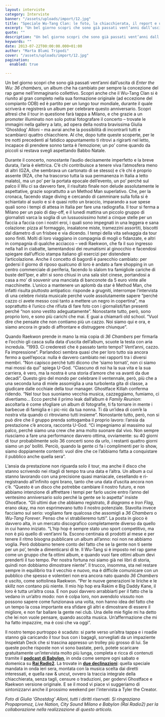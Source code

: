 ```yaml
---
layout: interviste
category: Interviste
banner: "/assets/uploads/import/12.jpg"
title: "Speciale Wu-Tang Clan: le foto, la chiacchierata, il report e un regalino"
excerpt: "Un bel giorno scopri che sono già passati vent’anni dall’uscita di Enter the Wu: 36 chambers, un album che ha cambiato per sempre la concezione del rap game nell’immaginario collettivo. Scopri anche che il Wu-Tang Clan si è riunito al gran completo nella sua formazione originale (ad eccezione del compianto ODB) ed è partito per…"
quote: ""
description: "Un bel giorno scopri che sono già passati vent’anni dall’uscita di Enter the Wu: 36 chambers, un album che ha cambiato per sempre la concezione del rap game nell’immaginario collettivo. Scopri anche che il Wu-Tang Clan si è riunito al gran completo nella sua formazione originale (ad eccezione del compianto ODB) ed è partito per…"
keywords: ""
date: 2013-07-22T00:00:00.000+01:00
author: "Marta Blumi Tripodi"
cover: "/assets/uploads/import/12.jpg"
pagination:
  enabled: true

---
```


Un bel giorno scopri che sono già passati vent’anni dall’uscita di _Enter the Wu: 36 chambers_, un album che ha cambiato per sempre la concezione del rap game nell’immaginario collettivo. Scopri anche che il Wu-Tang Clan si è riunito al gran completo nella sua formazione originale (ad eccezione del compianto ODB) ed è partito per un lungo tour mondiale, durante il quale scriverà e registrerà un album per celebrare questo anniversario. Scopri altresì che il tour in questione farà tappa a Milano, e che grazie a un promoter illuminato non solo potrai fotografare il concerto – trovate le immagini nella gallery a lato, ad opera della nostra bravissima Giulia ‘Ghostdog’ Alloni – ma avrai anche la possibilità di incontrarli tutti e scambiarci quattro chiacchiere. Al che, dopo tutte queste scoperte, per le tre notti precedenti al fatidico appuntamento ti ritrovi a rigirarti nel letto, incapace di prendere sonno tanta è l’emozione; un po’ come quando da piccoli si restava svegli aspettando Babbo Natale.

Durante il concerto, nonostante l’audio decisamente imperfetto e la breve durata, l’aria è elettrica. C’è chi contribuisce a tenere viva l’atmosfera meno di altri (GZA, che sembrava un cartonato di se stesso) e c’è chi è proprio assente (RZA, che ha trascorso tutta la sua permanenza in Italia a letto malato), ma un po’ per la portata epocale dell’evento, un po’ perché sul palco il Wu ci sa davvero fare, il risultato finale non delude assolutamente le aspettative, grazie soprattutto a un Method Man superlativo. Che, per la cronaca, facendo stage diving e cercando di camminare sulla folla si è schiantato al suolo e si è quasi rotto un braccio, imparando a sue spese quali sono i tempi di attesa in Italia per fare una radiografia. Il tour si ferma a Milano per un paio di day-off, e il lunedì mattina un piccolo gruppo di giornalisti varca la soglia di un lussuosissimo hotel a cinque stelle per un faccia a faccia con i nostri eroi, i quali sono impegnati in una leggera e sana colazione: pizza al formaggio, insalatone miste, tramezzini assortiti, biscotti dal diametro di un frisbee e via dicendo. I tempi della vita selvaggia da tour sono finiti. Molti di loro viaggiano in compagnia di mogli o fidanzate, e altri in compagnia di qualche acciacco – vedi Raekwon, che fa il suo ingresso nella hall in ciabatte, lamentandosi dei reumatismi al ginocchio e facendosi spiegare dall’ufficio stampa italiano gli esercizi per distendere l’articolazione. Anche il concetto di bagordi è parecchio cambiato: per godersi il giorno di riposo qualcuno di loro è andato a fare shopping in un centro commerciale di periferia, facendo lo slalom tra famigliole cariche di buste dell’Iper, e altri si sono chiusi in una sala slot cinese, portandosi a casa a mo’ di souvenir una manciata di banconote da 5 euro vinte alle macchinette. L’unico a mantenere un aplomb da star è Method Man, che infatti risulta piuttosto antipatico: risponde a grugniti, interrompe l’intervista di una celebre rivista musicale perché vuole assolutamente sapere “perché cazzo ci avete messo così tanto a mettere un negro in copertina”, ma soprattutto è l’unico che rifiuta di fare foto con i giornalisti/fan presenti perché “non sono vestito adeguatamente”. Nonostante tutto, però, sono proprio loro, e sono più carichi che mai. E guai a chiamarli old school. “Vuol dire che pensate che non contiamo più un cazzo. Noi siamo qui e ora, e siamo ancora in grado di affrontare e distruggere chiunque”.

Quando Raekwon prende in mano la mia copia di _36 Chambers_ per firmarla e l’occhio gli casca sulla data d’uscita dell’album, scuote la testa con aria incredula. “1993\. Ci crederesti che è passato tanto tempo? Vent’anni, cazzo. Fa impressione”. Parlandoci sembra quasi che per loro tutto sia ancora fermo a quell’epoca: nulla è davvero cambiato nei rapporti tra i diversi membri. “Non capisco perché tutti dicono che ‘siamo tornati’, non ci siamo mai mossi da qui” spiega U-God. “Ciascuno di noi ha la sua vita e la sua carriera, è vero, ma la nostra è una storia d’amore che va avanti da due decadi”. Questo giro del mondo per celebrare il ventennale, però, più che a una seconda luna di miele assomiglia a una turbolenta gita di classe, a giudicare dalle occhiaie della tour manager. Ghostface Killah conferma ridendo. “Nel tour bus suoniamo vecchia musica, cazzeggiamo, fumiamo, ci divertiamo… Ecco perché il primo leak dall’album è _Family Reunion_: ascoltarla è come sfogliare un album di fotografie, ti fa tornare in mente i barbecue di famiglia e i pic-nic da tua nonna. Ti dà un’idea di com’è la nostra vita quando ci ritroviamo tutti insieme”. Nonostante tutto, però, non si può dire che il gruppo prenda sottogamba il proprio lavoro: l’ansia da prestazione c’è ancora, racconta U-God. “Ci impegniamo al massimo sul palco, perché siamo una crew che ama molto suonare dal vivo. Non sempre riusciamo a fare una performance davvero ottima, ovviamente: su 40 giorni di tour probabilmente solo 36 concerti sono da urlo, i restanti quattro giorni siamo un po’ bolliti. Perciò, quando la gente ci fa i complimenti per lo show, siamo doppiamente contenti: vuol dire che ce l’abbiamo fatta a conquistare il pubblico anche quella sera”.

L’ansia da prestazione non riguarda solo il tour, ma anche il disco che stanno scrivendo nei ritagli di tempo tra una data e l’altra. Un album a cui stanno lavorando con una precisione quasi maniacale, cesellando e ri-registrando all’infinito ogni brano, tanto che una data d’uscita ancora non c’è. “Questo è un disco che potrebbe cambiare il nostro futuro, e non abbiamo intenzione di affrettare i tempi per farlo uscire entro l’anno del ventesimo anniversario solo perché la gente se lo aspetta” insiste Ghostface. “Gli ultimi due che abbiamo registrato, _8 diagrams_ e _Iron Flag_, erano okay, ma non esprimevano tutto il nostro potenziale. Stavolta invece facciamo sul serio: vogliamo fare qualcosa che assomigli a _36 Chambers_ o _Wu-Tang Forever_. Penso che vi strabilieremo tutti”. La posta in gioco è davvero alta, in un mercato discografico completamente diverso da quello in cui hanno iniziato. “L’hip hop è sempre stato uno sport competitivo, ma non è più quello di vent’anni fa. Escono centinaia di prodotti al mese e per tenere il ritmo bisogna pubblicare un album all’anno: noi non ne abbiamo voglia. Però dobbiamo tenere conto del fatto che se la gente non ti sente per un po’, tende a dimenticarsi di te. Il Wu-Tang si è imposto nel rap game come un gruppo che fa ottimi album, e quando vuoi fare ottimi album devi prenderti il tuo tempo. Per nostra fortuna noi siamo già nei libri di storia, quindi non dobbiamo dimostrare niente”. Il trucco, insomma, sta nel restare sempre in equilibrio tra il vecchio e nuovo, ma è difficile comunicare con un pubblico che spesso e volentieri non era ancora nato quando _36 Chambers_ è uscito, come sottolinea Raekwon. “Per le nuove generazioni le liriche e le skillz non contano più niente. Il mio hip hop era Rakim e Big Daddy Kane, il loro è tutta un’altra cosa. E non puoi davvero arrabbiarti per il fatto che la vedano in un’altro modo: non è colpa loro, non avendolo vissuto non possono sapere come funzionava una volta, non hanno idea del fatto che un tempo la cosa importante era sfidare gli altri e dimostrare di essere il migliore, e non far ballare la gente nei club. Una delle mie figlie mi ha detto che lei non vuole pensare, quando ascolta musica. Un’affermazione che mi ha fatto impazzire, ma è così che va oggi”.

Il nostro tempo purtroppo è scaduto: si parte verso un’altra tappa e i roadie stanno già caricando il tour bus con i bagagli, sorvegliati da un impaziente Inspektah Deck che si trascina appresso un trolley più grosso di lui. Se queste poche risposte non vi sono bastate, però, potete scaricare gratuitamente un’intervista molto più lunga, completa e ricca di contenuti tramite il [**podcast di Babylon**](https://itunes.apple.com/it/podcast/babylon/id438654436 "https://itunes.apple.com/it/podcast/babylon/id438654436"), in onda come sempre ogni sabato e domenica su [**Rai Radio2**](http://www.radio2.rai.it/dl/portaleRadio/Page-01035145-7309-40b5-b62d-f9e679bb0cfe.html "http://www.radio2.rai.it/dl/portaleRadio/Page-01035145-7309-40b5-b62d-f9e679bb0cfe.html"). La trovate in [**due declinazioni**](http://www.babylon.rai.it/dl/Radio2/sito/PublishingBlock-f9cb181d-a711-4b4b-bbf6-da6e6a0d0895-podcast.html "http://www.babylon.rai.it/dl/Radio2/sito/PublishingBlock-f9cb181d-a711-4b4b-bbf6-da6e6a0d0895-podcast.html"): quella speciale mandata in onda ieri sera, montata con la musica scelta dai diretti interessati, e quella raw & uncut, ovvero la traccia integrale della chiacchierata, senza tagli, censure o traduzioni, per godervi Ghostface e Raekwon versione originale. E se il mood vi piace vi suggeriamo di sintonizzarvi anche il prossimo weekend per l’intervista a Tyler the Creator.

_Foto di Giulia ‘Ghostdog’ Alloni, tutti i diritti riservati. Si ringraziano Propapromoz, Live Nation, City Sound Milano e Babylon (Rai Radio2) per la collaborazione nella realizzazione di questo articolo._